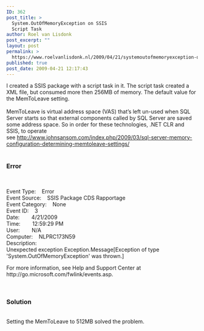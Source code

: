 ```yaml
---
ID: 362
post_title: >
  System.OutOfMemoryException on SSIS
  Script Task
author: Roel van Lisdonk
post_excerpt: ""
layout: post
permalink: >
  https://www.roelvanlisdonk.nl/2009/04/21/systemoutofmemoryexception-on-ssis-script-task/
published: true
post_date: 2009-04-21 12:17:43
---
```

<p>I created a SSIS package with a script task in it. The script task created a XML file, but consumed more then 256MB of memory. The default value for the MemToLeave setting.<br /><br />MemToLeave is virtual address space (VAS) that’s left un-used when SQL Server starts so that external components called by SQL Server are saved some address space. So in order for these technologies, .NET CLR and SSIS, to operate<br />see <a title="http://www.johnsansom.com/index.php/2009/03/sql-server-memory-configuration-determining-memtoleave-settings/" href="http://www.johnsansom.com/index.php/2009/03/sql-server-memory-configuration-determining-memtoleave-settings/">http://www.johnsansom.com/index.php/2009/03/sql-server-memory-configuration-determining-memtoleave-settings/</a><br /><br /></p> <h3>Error</h3><br /> <p><strong></strong>Event Type:&nbsp;&nbsp;&nbsp; Error<br />Event Source:&nbsp;&nbsp;&nbsp; SSIS Package CDS Rapportage<br />Event Category:&nbsp;&nbsp;&nbsp; None<br />Event ID:&nbsp;&nbsp;&nbsp; 3<br />Date:&nbsp;&nbsp;&nbsp;&nbsp;&nbsp;&nbsp;&nbsp; 4/21/2009<br />Time:&nbsp;&nbsp;&nbsp;&nbsp;&nbsp;&nbsp;&nbsp; 12:59:29 PM<br />User:&nbsp;&nbsp;&nbsp;&nbsp;&nbsp;&nbsp;&nbsp; N/A<br />Computer:&nbsp;&nbsp;&nbsp; NLPRC173N59<br />Description:<br />Unexpected exception Exception.Message[Exception of type 'System.OutOfMemoryException' was thrown.] </p> <p>For more information, see Help and Support Center at http://go.microsoft.com/fwlink/events.asp. <p>&nbsp;</p> <h3>Solution</h3> <p><strong></strong><br />Setting the MemToLeave to 512MB solved the problem.</p>